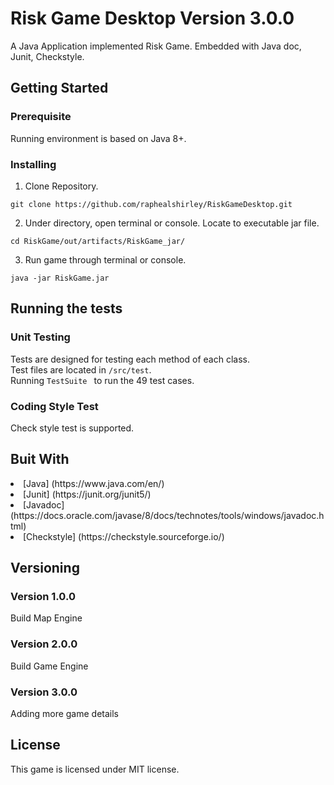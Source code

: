 # Risk Game Desktop Version 3.0.0
A Java Application implemented Risk Game. Embedded with Java doc, Junit, Checkstyle.
## Getting Started
### Prerequisite
Running environment is based on Java 8+.
### Installing
1. Clone Repository. <br>

```console
git clone https://github.com/raphealshirley/RiskGameDesktop.git
```

2. Under directory, open terminal or console. Locate to executable jar file. 

```console
cd RiskGame/out/artifacts/RiskGame_jar/
```

3. Run game through terminal or console.

```console
java -jar RiskGame.jar
```
## Running the tests
### Unit Testing
Tests are designed for testing each method of each class.<br> 
Test files are located in 
```/src/test```.<br>
Running ```TestSuite ``` to run the 49 test cases.

### Coding Style Test

Check style test is supported.

## Buit With
<li> [Java] (https://www.java.com/en/)
<li> [Junit] (https://junit.org/junit5/)
<li> [Javadoc] (https://docs.oracle.com/javase/8/docs/technotes/tools/windows/javadoc.html)
<li> [Checkstyle] (https://checkstyle.sourceforge.io/)

## Versioning
### Version 1.0.0
Build Map Engine

### Version 2.0.0
Build Game Engine

### Version 3.0.0
Adding more game details

## License
This game is licensed under MIT license.

